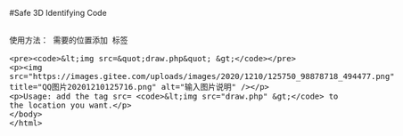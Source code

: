 #Safe 3D Identifying Code 

<xmp>
使用方法： 需要的位置添加 标签

```
<img src="draw.php" >
```
![输入图片说明](https://images.gitee.com/uploads/images/2020/1210/125750_98878718_494477.png "QQ图片20201210125716.png")

Usage: add the tag src= `<img src="draw.php" >` to the location you want.